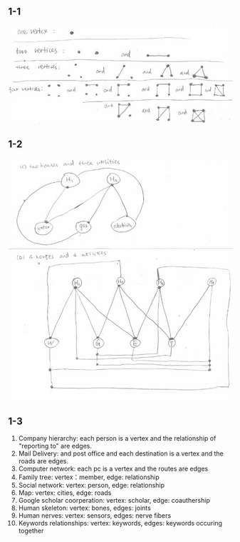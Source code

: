 ## 1-1
![alt text](figures/Cha1/1-1.jpg)

## 1-2
![alt text](figures/Cha1/1-2.jpg)

## 1-3

1. Company hierarchy: each person is a vertex and the relationship of "reporting to" are edges.
2. Mail Delivery: and post office and each destination is a vertex and the roads are edges. 
3. Computer network: each pc is a vertex and the routes are edges
4. Family tree: vertex：member, edge: relationship
5. Social network: vertex: person, edge: relationship
6. Map: vertex: cities, edge: roads
7. Google scholar coorperation: vertex: scholar, edge: coauthership
8. Human skeleton: vertex: bones, edges: joints
9. Human nerves: vertex: sensors, edges:  nerve fibers
10. Keywords relationships: vertex: keywords, edges: keywords occuring together




